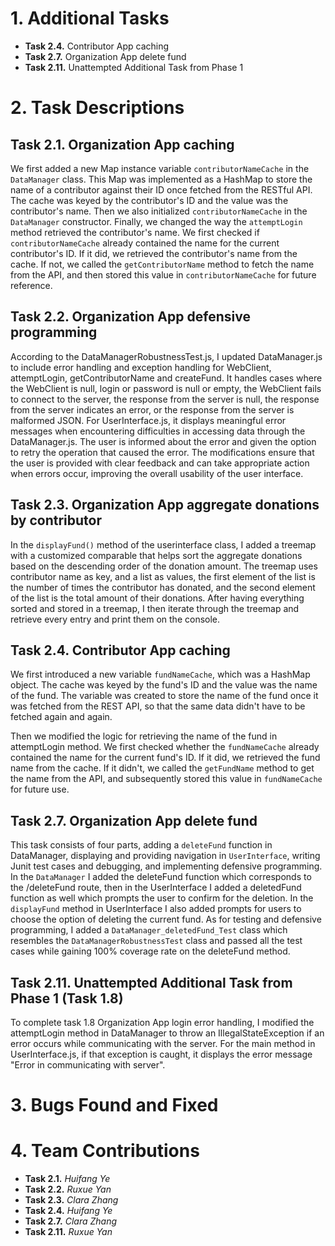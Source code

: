 # 1. Additional Tasks

- **Task 2.4.** Contributor App caching
- **Task 2.7.** Organization App delete fund
- **Task 2.11.** Unattempted Additional Task from Phase 1

# 2. Task Descriptions

## Task 2.1. Organization App caching
We first added a new Map instance variable `contributorNameCache` in the `DataManager` class. This Map was implemented as a HashMap to store the name of a contributor against their ID once fetched from the RESTful API. The cache was keyed by the contributor's ID and the value was the contributor's name. Then we also initialized `contributorNameCache` in the `DataManager` constructor. Finally, we changed the way the `attemptLogin` method retrieved the contributor's name. We first checked if `contributorNameCache` already contained the name for the current contributor's ID. If it did, we retrieved the contributor's name from the cache. If not, we called the `getContributorName` method to fetch the name from the API, and then stored this value in `contributorNameCache` for future reference.

## Task 2.2. Organization App defensive programming
According to the DataManagerRobustnessTest.js, I updated DataManager.js to include error handling and exception handling for WebClient, attemptLogin, getContributorName and createFund. It handles cases where the WebClient is null, login or password is null or empty, the WebClient fails to connect to the server, the response from the server is null, the response from the server indicates an error, or the response from the server is malformed JSON.
For UserInterface.js, it displays meaningful error messages when encountering difficulties in accessing data through the DataManager.js. The user is informed about the error and given the option to retry the operation that caused the error. The modifications ensure that the user is provided with clear feedback and can take appropriate action when errors occur, improving the overall usability of the user interface.

## Task 2.3. Organization App aggregate donations by contributor

In the `displayFund()` method of the userinterface class, I added a treemap with a customized comparable that helps sort the aggregate donations based on the descending order of the donation amount. The treemap uses contributor name as key, and a list as values, the first element of the list is the number of times the contributor has donated, and the second element of the list is the total amount of their donations. After having everything sorted and stored in a treemap, I then iterate through the treemap and retrieve every entry and print them on the console. 

## Task 2.4. Contributor App caching

We first introduced a new variable `fundNameCache`, which was a HashMap object. The cache was keyed by the fund's ID and the value was the name of the fund. The variable was created to store the name of the fund once it was fetched from the REST API, so that the same data didn't have to be fetched again and again.

Then we modified the logic for retrieving the name of the fund in attemptLogin method. We first checked whether the `fundNameCache` already contained the name for the current fund's ID. If it did, we retrieved the fund name from the cache. If it didn't, we called the `getFundName` method to get the name from the API, and subsequently stored this value in `fundNameCache` for future use.

## Task 2.7. Organization App delete fund

This task consists of four parts, adding a `deleteFund` function in DataManager, displaying and providing navigation in `UserInterface`, writing Junit test cases and debugging, and implementing defensive programming. In the `DataManager` I added the deleteFund function which corresponds to the /deleteFund route, then in the UserInterface I added a deletedFund function as well which prompts the user to confirm for the deletion. In the `displayFund` method in UserInterface I also added prompts for users to choose the option of deleting the current fund. As for testing and defensive programming, I added a `DataManager_deletedFund_Test` class which resembles the `DataManagerRobustnessTest` class and passed all the test cases while gaining 100% coverage rate on the deleteFund method.

## Task 2.11. Unattempted Additional Task from Phase 1 (Task 1.8)
To complete task 1.8 Organization App login error handling, I modified the attemptLogin method in DataManager to throw an IllegalStateException if an error occurs while communicating with the server. For the main method in UserInterface.js, if that exception is caught, it displays the error message "Error in communicating with server".

# 3. Bugs Found and Fixed


# 4. Team Contributions

- **Task 2.1.** *Huifang Ye*
- **Task 2.2.** *Ruxue Yan*
- **Task 2.3.** *Clara Zhang*
- **Task 2.4.** *Huifang Ye*
- **Task 2.7.** *Clara Zhang*
- **Task 2.11.** *Ruxue Yan*

